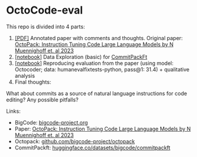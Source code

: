 # OctoCode-eval
This repo is divided into 4 parts:
1. [[PDF]](https://github.com/Kirili4ik/OctoCode-eval) Annotated paper with comments and thoughts. Original paper: [OctoPack: Instruction Tuning Code Large Language Models by N Muennighoff et. al 2023](https://arxiv.org/abs/2308.07124)
1. [[notebook]](https://github.com/Kirili4ik/OctoCode-eval/blob/main/data_exploration/dataset_exploration_CommitPackFt.ipynb) Data Exploration (basic) for [CommitPackFt](https://huggingface.co/datasets/bigcode/commitpackft)
1. [[notebook]](https://github.com/Kirili4ik/OctoCode-eval/blob/main/eval_reproduction/OctoCoder_eval_reproduce.ipynb) Reproducing evaluation from the paper (using model: Octocoder; data: humanevalfixtests-python, pass@1: 31.4) + qualitative analysis
1. Final thoughts:

What about commits as a source of natural language instructions for code editing? Any possible pitfalls? 


Links:
- BigCode: [bigcode-project.org](https://www.bigcode-project.org/)
- Paper: [OctoPack: Instruction Tuning Code Large Language Models by N Muennighoff et. al 2023](https://arxiv.org/abs/2308.07124)
- Octopack: [github.com/bigcode-project/octopack](https://github.com/bigcode-project/octopack)
- CommitPackft: [huggingface.co/datasets/bigcode/commitpackft](https://huggingface.co/datasets/bigcode/commitpackft)
